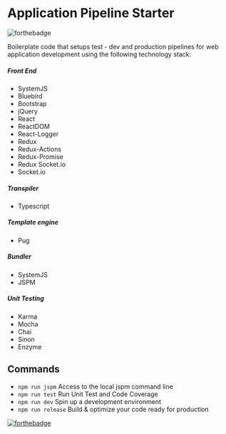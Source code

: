 # Application Pipeline Starter

![forthebadge](http://forthebadge.com/images/badges/makes-people-smile.svg)

Boilerplate code that setups test - dev and production pipelines for web application development using the following technology stack:

##### Front End
* SystemJS
* Bluebird
* Bootstrap
* jQuery
* React
* ReactDOM
* React-Logger
* Redux
* Redux-Actions
* Redux-Promise
* Redux Socket.io
* Socket.io

##### Transpiler
* Typescript

##### Template engine
* Pug

##### Bundler
* SystemJS
* JSPM

##### Unit Testing
* Karma
* Mocha
* Chai
* Sinon
* Enzyme

## Commands

* ```npm run jspm``` Access to the local jspm command line
* ```npm run test``` Run Unit Test and Code Coverage
* ```npm run dev``` Spin up a development environment
* ```npm run release``` Build & optimize your code ready for production

[![forthebadge](http://forthebadge.com/images/badges/built-with-love.svg)](http://nahuel.io)
